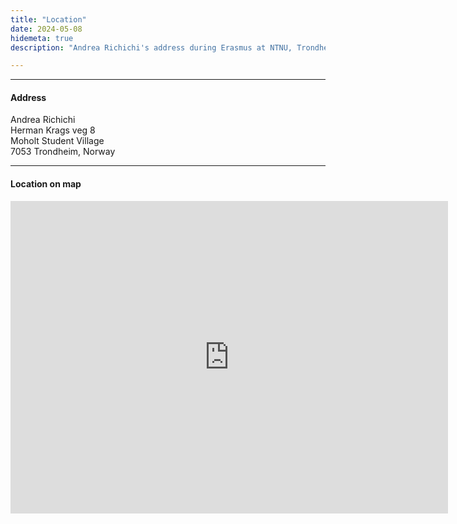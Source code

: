 ```yaml
---
title: "Location"
date: 2024-05-08
hidemeta: true
description: "Andrea Richichi's address during Erasmus at NTNU, Trondheim."

---
```


---

#### Address

Andrea Richichi  
Herman Krags veg 8  
Moholt Student Village  
7053 Trondheim, Norway  

---

#### Location on map

<iframe src="https://www.google.com/maps/embed?pb=!1m18!1m12!1m3!1d2595.912698234489!2d10.430975676553858!3d63.40934937327462!2m3!1f0!2f0!3f0!3m2!1i1024!2i768!4f13.1!3m3!1m2!1s0x466d3190ff8ec3ad%3A0x7c8f63a7d35dcd5f!2sHerman%20Krags%20veg%208%2C%207053%20Trondheim%2C%20Norway!5e0!3m2!1sen!2sus!4v1725280680000!5m2!1sen!2sus"  
width="700" height="500" style="border:0;" allowfullscreen="" loading="lazy"></iframe>  
